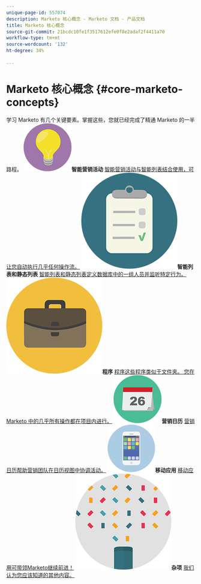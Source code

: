 ```yaml
---
unique-page-id: 557074
description: Marketo 核心概念 - Marketo 文档 - 产品文档
title: Marketo 核心概念
source-git-commit: 21bcdc10fe1f3517612efe0f8e2adaf2f4411a70
workflow-type: tm+mt
source-wordcount: '132'
ht-degree: 34%

---
```



# Marketo 核心概念 {#core-marketo-concepts}

学习 Marketo 有几个关键要素。掌握这些，您就已经完成了精通 Marketo 的一半路程。
**![智能营销活动](assets/seo-01.png)智能营销活动** [智能营销活动与智能列表结合使用，可让您自动执行几乎任何操作流。](https://docs.marketo.com/display/DOCS/Smart+Campaigns)     **![智能列表和静态列表](assets/office-35.png)智能列表和静态列表** [智能列表和静态列表定义数据库中的一组人员并监听特定行为。](https://docs.marketo.com/display/DOCS/Smart+Lists+and+Static+Lists)     **![程序](assets/office-02.png)程序** [程序这些程序类似于文件夹。 您在 Marketo 中的几乎所有操作都在项目内进行。](https://docs.marketo.com/display/DOCS/Programs)     **![营销日历](assets/office-10.png)营销日历** [营销日历帮助营销团队在日历视图中协调活动。](https://docs.marketo.com/display/DOCS/Marketing+Calendar)     **![移动应用](assets/mobile-apps.png)移动应用** [移动应用可带领Marketo继续前进！](core-marketo-concepts/mobile-apps.md)     **![杂项](assets/party-11.png)杂项** [我们认为您应该知道的其他内容。](https://docs.marketo.com/display/DOCS/Miscellaneous)
